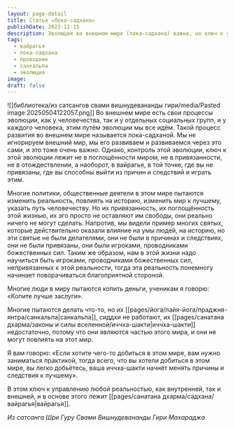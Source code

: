 ```yaml
---
layout: page-detail
title: Статья «Лока-садхана»
publishDate: 2023-12-15
description: Эволюция во внешнем мире (лока-садхана) важна, но ключ к управлению реальностью - в вайрагье, непривязанности и внутренней свободе. Только неотождествлённый с миром человек становится проводником божественных сил и способен реально влиять на события. Для достижения успеха важнее копить духовные заслуги и развивать иччха-шакти через практику, а не быть поглощённым внешними целями.
tags:
  - вайрагья
  - лока-садхана
  - проводник
  - санкальпа
  - эволюция
image: 
draft: false
---
```

![[библиотека/из сатсангов свами вишнудевананды гири/media/Pasted image 20250504122057.png]]
 Во внешнем мире есть свои процессы эволюции, как у человечества, так и у отдельных социальных групп, и у каждого человека, этим путём эволюции мы все идём. Такой процесс развития во внешнем мире называется лока-садханой. Мы не игнорируем внешний мир, мы его развиваем и развиваемся через это сами, и это тоже очень важно. Однако, контроль этой эволюции, ключ к этой эволюции лежит не в поглощённости миром, не в привязанности, не в отождествлении, а наоборот, в вайрагье, в той точке, где вы не привязаны, где вы способны выйти из причин и следствий и играть этим. 

 Многие политики, общественные деятели в этом мире пытаются изменить реальность, повлиять на историю, изменить мир к лучшему, указать путь человечеству. Но их привязанность, их поглощённость этой жизнью, их эго просто не оставляют им свободы, они реально ничего не могут сделать. Напротив, мы видели пример многих святых, которые действительно оказали влияние на умы людей, на историю, но эти святые не были делателями, они не были в причинах и следствиях, они не были привязаны, они были игроками, проводниками божественных сил. Таким же образом, нам в этой жизни надо научиться быть игроками, проводниками божественных сил, непривязанных к этой реальности, тогда эта реальность понемногу начинает поворачиваться благоприятной стороной.

 Многие люди в миру пытаются копить деньги, ученикам я говорю: «Копите лучше заслуги».

 Многие пытаются делать что-то, но их [[pages/йога/лайя-йога/праджня-янтра/санкальпа|санкальпа]], сиддхи не работают, их [[pages/санатана дхарма/законы и силы вселенной/иччха-шакти|иччха-шакти]] недостаточно, потому что они являются частью этого мира, и они не могут повлиять на этот мир.

 Я вам говорю: «Если хотите чего-то добиться в этом мире, вам нужно заниматься практикой, тогда всего, что вы хотели добиться в этом мире, вы легко добьётесь, ваша иччха-шакти начнёт менять причины и следствия к лучшему».

  
 В этом ключ к управлению любой реальностью, как внутренней, так и внешней, и в основе этого лежит [[pages/санатана дхарма/садхана/вайрагья|вайрагья]].

*Из сатсанга Шри Гуру Свами Вишнудевананды Гири Махараджа*